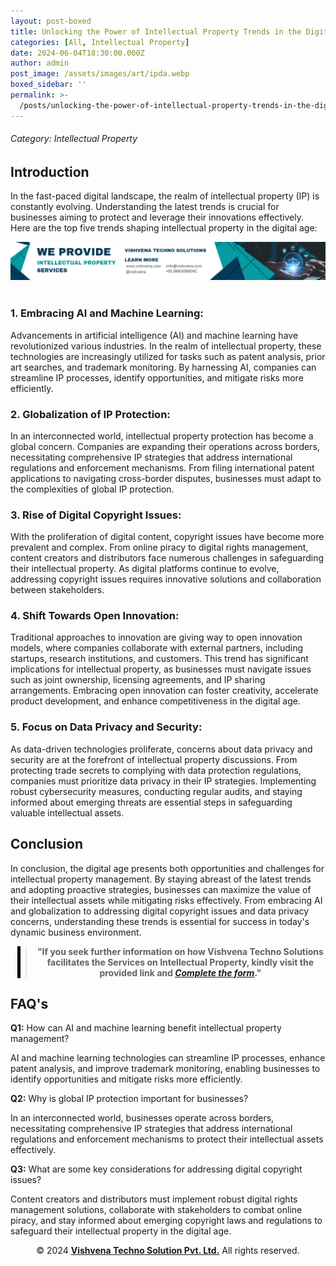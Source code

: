 ```yaml
---
layout: post-boxed
title: Unlocking the Power of Intellectual Property Trends in the Digital Age
categories: [All, Intellectual Property]
date: 2024-06-04T18:30:00.000Z
author: admin
post_image: /assets/images/art/ipda.webp
boxed_sidebar: ''
permalink: >-
  /posts/unlocking-the-power-of-intellectual-property-trends-in-the-digital-age
---
```


###### Category: Intellectual Property

<html lang="en">
<head>
    <meta charset="UTF-8">
    <meta name="viewport" content="width=device-width, initial-scale=1.0">
    <meta name="description" content="Discover the top 5 trends shaping intellectual property in the digital era. Stay ahead of the curve with insights on innovation, protection, and more.">
    <title>Unlocking the Power of Intellectual Property Trends in the Digital Age</title>
</head>
<body>

<h2>Introduction</h2>
<p>In the fast-paced digital landscape, the realm of intellectual property (IP) is constantly evolving. Understanding the latest trends is crucial for businesses aiming to protect and leverage their innovations effectively. Here are the top five trends shaping intellectual property in the digital age:</p>

<!-- Image Banner Ad -->

<a href="/contact">
<img src="/assets/images/art/ip ads a.webp" alt="inlinead" style="max-width:100%; height:auto;">
</a>
<br><br>
<article>

<h3>1. Embracing AI and Machine Learning:</h3>
<p>Advancements in artificial intelligence (AI) and machine learning have revolutionized various industries. In the realm of intellectual property, these technologies are increasingly utilized for tasks such as patent analysis, prior art searches, and trademark monitoring. By harnessing AI, companies can streamline IP processes, identify opportunities, and mitigate risks more efficiently.</p>

<h3>2. Globalization of IP Protection:</h3>
<p>In an interconnected world, intellectual property protection has become a global concern. Companies are expanding their operations across borders, necessitating comprehensive IP strategies that address international regulations and enforcement mechanisms. From filing international patent applications to navigating cross-border disputes, businesses must adapt to the complexities of global IP protection.</p>

<h3>3. Rise of Digital Copyright Issues:</h3>
<p>With the proliferation of digital content, copyright issues have become more prevalent and complex. From online piracy to digital rights management, content creators and distributors face numerous challenges in safeguarding their intellectual property. As digital platforms continue to evolve, addressing copyright issues requires innovative solutions and collaboration between stakeholders.</p>

<h3>4. Shift Towards Open Innovation:</h3>
<p>Traditional approaches to innovation are giving way to open innovation models, where companies collaborate with external partners, including startups, research institutions, and customers. This trend has significant implications for intellectual property, as businesses must navigate issues such as joint ownership, licensing agreements, and IP sharing arrangements. Embracing open innovation can foster creativity, accelerate product development, and enhance competitiveness in the digital age.</p>

<h3>5. Focus on Data Privacy and Security:</h3>
<p>As data-driven technologies proliferate, concerns about data privacy and security are at the forefront of intellectual property discussions. From protecting trade secrets to complying with data protection regulations, companies must prioritize data privacy in their IP strategies. Implementing robust cybersecurity measures, conducting regular audits, and staying informed about emerging threats are essential steps in safeguarding valuable intellectual assets.</p>


</article>

<h2>Conclusion</h2>
<p>In conclusion, the digital age presents both opportunities and challenges for intellectual property management. By staying abreast of the latest trends and adopting proactive strategies, businesses can maximize the value of their intellectual assets while mitigating risks effectively. From embracing AI and globalization to addressing digital copyright issues and data privacy concerns, understanding these trends is essential for success in today's dynamic business environment.</p>

<!-- Quote Ad with link -->

<center>
<blockquote style="position:relative;">
<p><b style="font-size:1em;">"If you seek further information on how Vishvena Techno Solutions facilitates the Services on Intellectual Property, kindly visit the provided link and <a href="/contact"><i>Complete the form</i></a>."</b></p>
<div style="position:absolute; top:0; bottom:0; left:-15px; border-left:5px solid black;"></div>
</blockquote>
</center>

<h2>FAQ's</h2>
<p><strong>Q1:</strong> How can AI and machine learning benefit intellectual property management?</p>
<p>AI and machine learning technologies can streamline IP processes, enhance patent analysis, and improve trademark monitoring, enabling businesses to identify opportunities and mitigate risks more efficiently.</p>

<p><strong>Q2:</strong> Why is global IP protection important for businesses?</p>
<p>In an interconnected world, businesses operate across borders, necessitating comprehensive IP strategies that address international regulations and enforcement mechanisms to protect their intellectual assets effectively.</p>

<p><strong>Q3:</strong> What are some key considerations for addressing digital copyright issues?</p>
<p>Content creators and distributors must implement robust digital rights management solutions, collaborate with stakeholders to combat online piracy, and stay informed about emerging copyright laws and regulations to safeguard their intellectual property in the digital age.</p>

<footer>
    <center>
    <p>&copy; 2024 <a href="https://vishvena.com"><b>Vishvena Techno Solution Pvt. Ltd.</b></a> All rights reserved.</p>
    </center>
</footer>
</body>
</html>
